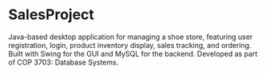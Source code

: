 # SalesProject
Java-based desktop application for managing a shoe store, featuring user registration, login, product inventory display, sales tracking, and ordering. Built with Swing for the GUI and MySQL for the backend. Developed as part of COP 3703: Database Systems.

